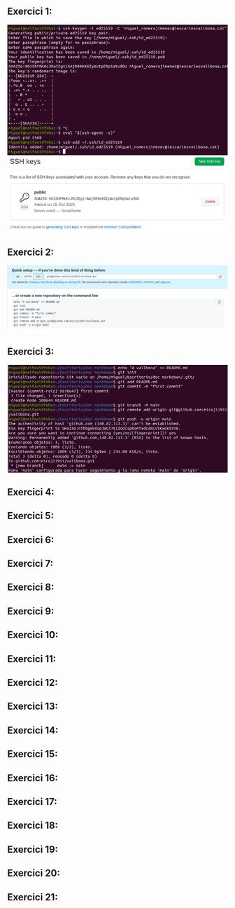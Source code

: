 ## Exercici 1:
![Texto alternativo](/img/ex1/gen.png)
![Texto alternativo](/img/ex1/githubclave.png)
## Exercici 2:
![Texto alternativo](/img/ex2/ex2.png)
## Exercici 3:
![Texto alternativo](/img/ex3/ex3.png)
## Exercici 4:

## Exercici 5:
## Exercici 6:
## Exercici 7:
## Exercici 8:
## Exercici 9:
## Exercici 10:
## Exercici 11:
## Exercici 12:
## Exercici 13:
## Exercici 14:
## Exercici 15:
## Exercici 16:
## Exercici 17:
## Exercici 18:
## Exercici 19:
## Exercici 20:
## Exercici 21:


